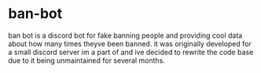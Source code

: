 # ban-bot
ban bot is a discord bot for fake banning people and providing cool data about how many times theyve been banned. it was originally developed for a small discord server im a part of and ive decided to rewrite the code base due to it being unmaintained for several months. 
